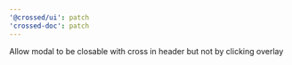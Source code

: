 ```yaml
---
'@crossed/ui': patch
'crossed-doc': patch
---
```


Allow modal to be closable with cross in header but not by clicking overlay
